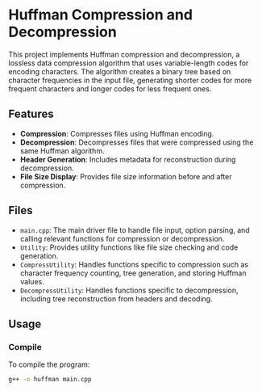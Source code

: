 # Huffman Compression and Decompression

This project implements Huffman compression and decompression, a lossless data compression algorithm that uses variable-length codes for encoding characters. The algorithm creates a binary tree based on character frequencies in the input file, generating shorter codes for more frequent characters and longer codes for less frequent ones.

## Features

- **Compression**: Compresses files using Huffman encoding.
- **Decompression**: Decompresses files that were compressed using the same Huffman algorithm.
- **Header Generation**: Includes metadata for reconstruction during decompression.
- **File Size Display**: Provides file size information before and after compression.

## Files

- `main.cpp`: The main driver file to handle file input, option parsing, and calling relevant functions for compression or decompression.
- `Utility`: Provides utility functions like file size checking and code generation.
- `CompressUtility`: Handles functions specific to compression such as character frequency counting, tree generation, and storing Huffman values.
- `DecompressUtility`: Handles functions specific to decompression, including tree reconstruction from headers and decoding.

## Usage

### Compile
To compile the program:
```bash
g++ -o huffman main.cpp
